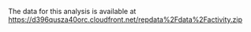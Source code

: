The data for this analysis is available at https://d396qusza40orc.cloudfront.net/repdata%2Fdata%2Factivity.zip


